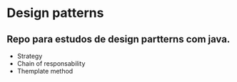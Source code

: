 # Design patterns

## Repo para estudos de design partterns com java.

- Strategy
- Chain of responsability
- Themplate method
